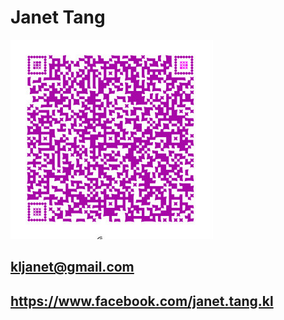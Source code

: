 # Janet Tang

![My QR Code](janet_qrcode.jpg)

## kljanet@gmail.com
## https://www.facebook.com/janet.tang.kl
